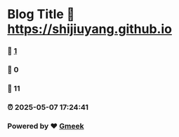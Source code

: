 # Blog Title :link: https://shijiuyang.github.io 
### :page_facing_up: [1](https://shijiuyang.github.io/tag.html) 
### :speech_balloon: 0 
### :hibiscus: 11 
### :alarm_clock: 2025-05-07 17:24:41 
### Powered by :heart: [Gmeek](https://github.com/Meekdai/Gmeek)
